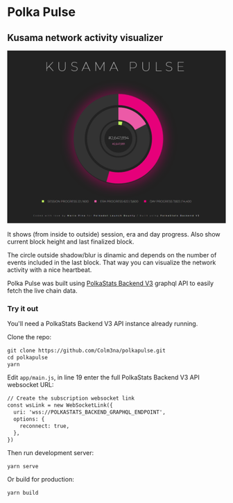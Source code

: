 # Polka Pulse

## Kusama network activity visualizer

![Polka Pulse](public/polkapulse.png?raw=true "Polka Pulse")

It shows (from inside to outside) session, era and day progress. Also show current block height and last finalized block.

The circle outside shadow/blur is dinamic and depends on the number of events included in the last block. That way you can visualize the network
activity with a nice heartbeat.

Polka Pulse was built using [PolkaStats Backend V3](https://github.com/Colm3na/polkastats-backend-v3) graphql API to easily fetch the live chain data.

### Try it out

You'll need a PolkaStats Backend V3 API instance already running.

Clone the repo:

```
git clone https://github.com/Colm3na/polkapulse.git
cd polkapulse
yarn
```

Edit `app/main.js`, in line 19 enter the full PolkaStats Backend V3 API websocket URL:

```
// Create the subscription websocket link
const wsLink = new WebSocketLink({
  uri: 'wss://POLKASTATS_BACKEND_GRAPHQL_ENDPOINT',
  options: {
    reconnect: true,
  },
})
```

Then run development server:

```
yarn serve
```

Or build for production:

```
yarn build
```